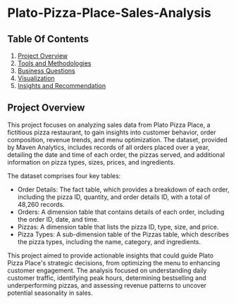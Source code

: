 # Plato-Pizza-Place-Sales-Analysis

## Table Of Contents

1. [Project Overview](#project-overview)
2. [Tools and Methodologies](#tools-and-methodologies)
3. [Business Questions](#business-questions)
4. [Visualization](#visualization)
5. [Insights and Recommendation](#insights-and-recommendation)


## Project Overview
This project focuses on analyzing sales data from Plato Pizza Place, a fictitious pizza restaurant, to gain insights into customer behavior, order composition, revenue trends, and menu optimization. The dataset, provided by Maven Analytics, includes records of all orders placed over a year, detailing the date and time of each order, the pizzas served, and additional information on pizza types, sizes, prices, and ingredients.

The dataset comprises four key tables:

* Order Details: The fact table, which provides a breakdown of each order, including the pizza ID, quantity, and order details ID, with a total of 48,260 records.
* Orders: A dimension table that contains details of each order, including the order ID, date, and time.
* Pizzas: A dimension table that lists the pizza ID, type, size, and price.
* Pizza Types: A sub-dimension table of the Pizzas table, which describes the pizza types, including the name, category, and ingredients.

This project aimed to provide actionable insights that could guide Plato Pizza Place's strategic decisions, from optimizing the menu to enhancing customer engagement. The analysis focused on understanding daily customer traffic, identifying peak hours, determining bestselling and underperforming pizzas, and assessing revenue patterns to uncover potential seasonality in sales.
